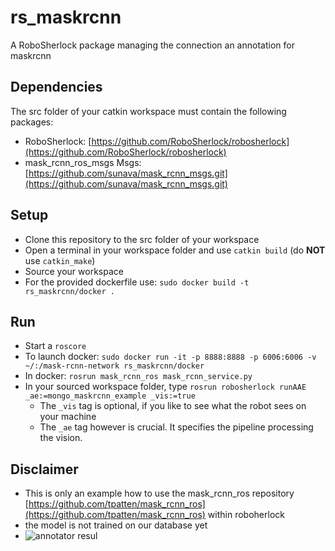 # rs_maskrcnn
A RoboSherlock package managing the connection an annotation for maskrcnn 

## Dependencies
The src folder of your catkin workspace must contain the following packages:
* RoboSherlock: [https://github.com/RoboSherlock/robosherlock](https://github.com/RoboSherlock/robosherlock)
* mask_rcnn_ros_msgs Msgs: [https://github.com/sunava/mask_rcnn_msgs.git](https://github.com/sunava/mask_rcnn_msgs.git)

## Setup
* Clone this repository to the src folder of your workspace
* Open a terminal in your workspace folder and use `catkin build` (do **NOT** use `catkin_make`)
* Source your workspace
* For the provided dockerfile use: `sudo docker build -t rs_maskrcnn/docker .`

## Run
* Start a `roscore`
* To launch docker: `sudo docker run -it -p 8888:8888 -p 6006:6006 -v ~/:/mask-rcnn-network rs_maskrcnn/docker `
* In docker: `rosrun mask_rcnn_ros mask_rcnn_service.py`
*  In your sourced workspace folder, type `rosrun robosherlock runAAE _ae:=mongo_maskrcnn_example _vis:=true`
    * The `_vis` tag is optional, if you like to see what the robot sees on your machine
    * The `_ae` tag however is crucial. It specifies the pipeline processing the vision. 

## Disclaimer
* This is only an example how to use the mask_rcnn_ros repository [https://github.com/tpatten/mask_rcnn_ros](https://github.com/tpatten/mask_rcnn_ros) within roboherlock
* the model is not trained on our database yet
* ![annotator resul](https://github.com/sunava/rs_maskrcnn/blob/main/maskrcnnannotator.png)
